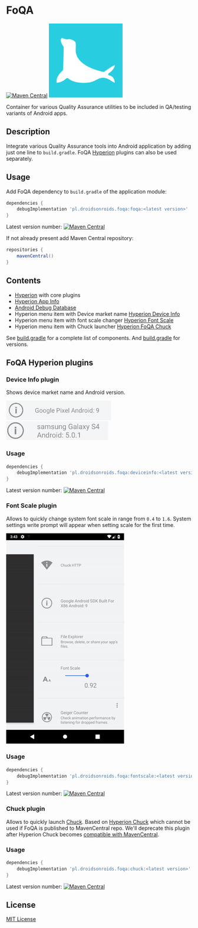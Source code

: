 # FoQA

[![Maven Central](https://maven-badges.herokuapp.com/maven-central/pl.droidsonroids.foqa/foqa/badge.svg)](https://maven-badges.herokuapp.com/maven-central/pl.droidsonroids.foqa/foqa)
<img src="art/seal.svg" alt="Logo" width="200"/>

Container for various Quality Assurance utilities to be included in QA/testing variants of Android apps.

## Description

Integrate various Quality Assurance tools into Android application by adding just one line to `build.gradle`.
FoQA [Hyperion](https://github.com/willowtreeapps/Hyperion-Android) plugins can also be used separately.

## Usage

Add FoQA dependency to `build.gradle` of the application module:

```groovy
dependencies {
    debugImplementation 'pl.droidsonroids.foqa:foqa:<latest version>'
}
```
Latest version number: [![Maven Central](https://maven-badges.herokuapp.com/maven-central/pl.droidsonroids.foqa/foqa/badge.svg)](https://maven-badges.herokuapp.com/maven-central/pl.droidsonroids.foqa/foqa)

If not already present add Maven Central repository:
```groovy
repositories {
    mavenCentral()
}
```

## Contents

- [Hyperion](https://github.com/willowtreeapps/Hyperion-Android) with core plugins
- [Hyperion App Info](https://github.com/willowtreeapps/Hyperion-Android)
- [Android Debug Database](https://github.com/amitshekhariitbhu/Android-Debug-Database)
- Hyperion menu item with Device market name [Hyperion Device Info](#device-info-plugin)
- Hyperion menu item with font scale changer [Hyperion Font Scale](#font-scale-plugin)
- Hyperion menu item with Chuck launcher [Hyperion FoQA Chuck](#chuck-plugin)

See [build.gradle](library/build.gradle) for a complete list of components. And [build.gradle](build.gradle) for versions.

## FoQA Hyperion plugins

### Device Info plugin

Shows device market name and Android version.

<img src="art/device_info_pixel.png" alt="Device info plugin demo"/>
<img src="art/device_info_sgs4.png" alt="Device info plugin demo"/>

### Usage

```groovy
dependencies {
    debugImplementation 'pl.droidsonroids.foqa:deviceinfo:<latest version>'
}
```

Latest version number: [![Maven Central](https://maven-badges.herokuapp.com/maven-central/pl.droidsonroids.foqa/deviceinfo/badge.svg)](https://maven-badges.herokuapp.com/maven-central/pl.droidsonroids.foqa/deviceinfo)

### Font Scale plugin

Allows to quickly change system font scale in range from `0.4` to `1.6`.
System settings write prompt will appear when setting scale for the first time. 

<img src="art/font_scale.gif" alt="Font scale plugin demo"/>

### Usage

```groovy
dependencies {
    debugImplementation 'pl.droidsonroids.foqa:fontscale:<latest version>'
}
```

Latest version number: [![Maven Central](https://maven-badges.herokuapp.com/maven-central/pl.droidsonroids.foqa/fontscale/badge.svg)](https://maven-badges.herokuapp.com/maven-central/pl.droidsonroids.foqa/fontscale)

### Chuck plugin

Allows to quickly launch [Chuck](https://github.com/jgilfelt/chuck).
Based on [Hyperion Chuck](https://github.com/Commit451/Hyperion-Chuck)
which cannot be used if FoQA is published to MavenCentral repo.
We'll deprecate this plugin after Hyperion Chuck becomes [compatible with MavenCentral](https://github.com/Commit451/Hyperion-Chuck/issues/1).    

### Usage

```groovy
dependencies {
    debugImplementation 'pl.droidsonroids.foqa:chuck:<latest version>'
}
```

Latest version number: [![Maven Central](https://maven-badges.herokuapp.com/maven-central/pl.droidsonroids.foqa/chuck/badge.svg)](https://maven-badges.herokuapp.com/maven-central/pl.droidsonroids.foqa/chuck)

## License

[MIT License](/LICENSE)
